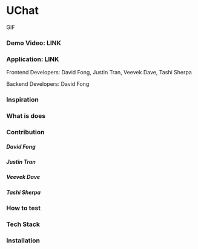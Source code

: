 # UChat

GIF

### Demo Video: LINK

### Application: LINK

Frontend Developers: David Fong, Justin Tran, Veevek Dave, Tashi Sherpa

Backend Developers: David Fong

### Inspiration

### What is does

### Contribution

##### David Fong

##### Justin Tran

##### Veevek Dave

##### Tashi Sherpa

### How to test

### Tech Stack

### Installation
